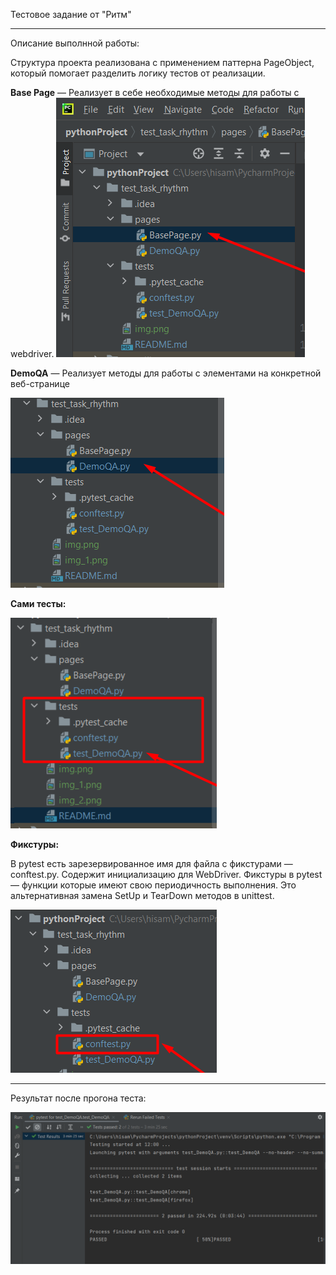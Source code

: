 Тестовое задание от "Ритм"

---
Описание выполнной работы: 

Структура проекта реализована с применением паттерна PageObject, который помогает разделить логику тестов от реализации.


**Base Page** — Реализует в себе необходимые методы для работы с webdriver.
![img_1.png](img_1.png)

**DemoQA** — Реализует методы для работы с элементами на конкретной веб-странице

![img_2.png](img_2.png)

**Сами тесты:**

![img_3.png](img_3.png)

**Фикстуры:**

В pytest есть зарезервированное имя для файла с фикстурами — conftest.py. Содержит инициализацию для WebDriver. Фикстуры в pytest — функции которые имеют свою периодичность выполнения.
Это альтернативная замена SetUp и TearDown методов в unittest.

![img_4.png](img_4.png)

----
Результат после прогона теста:

![img.png](img.png)